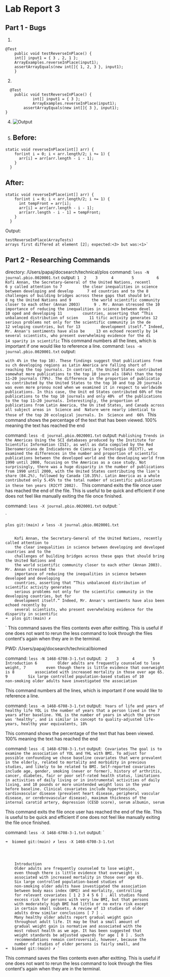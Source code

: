 # Lab Report 3

## Part 1 - Bugs

1) 
```
@Test 
	public void testReverseInPlace() {
    int[] input1 = { 3 , 2, 1 };
    ArrayExamples.reverseInPlace(input1);
    assertArrayEquals(new int[]{ 1, 2, 3 }, input1);
	}
```
2)
```
  @Test 
	public void testReverseInPlace() {
    		int[] input1 = { 3 };
    		ArrayExamples.reverseInPlace(input1);
  		assertArrayEquals(new int[]{ 3 }, input1);
}
```

4) ![Output](images/OutputLab3.png)
5) ## Before:
```
static void reverseInPlace(int[] arr) {
    for(int i = 0; i < arr.length/2; i += 1) {
      arr[i] = arr[arr.length - i - 1];
    }
  }
```
## After: 
```
static void reverseInPlace(int[] arr) {
    for(int i = 0; i < arr.length/2; i += 1) {
      int tempFront = arr[i];
      arr[i] = arr[arr.length - i - 1];
      arr[arr.length - i - 1] = tempFront;
    }
  }
```

Output: 
```
testReverseInPlace(ArrayTests)
arrays first differed at element [2]; expected:<3> but was:<1>`
```

## Part 2 - Researching Commands
directory: /Users/papaj/docsearch/technical/plos
command: `less -N journal.pbio.0020001.txt`
output: `
      1 
      2   
      3     
      4       
      5         
      6         Kofi Annan, the Secretary-General of the United Nations, recentl      6 y called attention to
      7         the clear inequalities in science between developing and develop      7 ed countries and to the
      8         challenges of building bridges across these gaps that should bri      8 ng the United Nations and
      9         the world scientific community closer to each other (Annan 2003)      9 . Mr. Annan stressed the
     10         importance of reducing the inequalities in science between devel     10 oped and developing
     11         countries, asserting that “This unbalanced distribution of scien     11 tific activity generates
     12         serious problems not only for the scientific community in the de     12 veloping countries, but for
     13         development itself.” Indeed, Mr. Annan's sentiments have also be     13 en echoed recently by
     14         several scientists, who present overwhelming evidence for the di     14 sparity in scientific
`
This command numbers all the lines, which is important if one would like to reference a line. 
command: `less -m journal.pbio.0020001.txt`
output:

`with 4% in the top 10). These findings suggest that publications from su
ch developing
        regions as Latin America are falling short of reaching the top journals.
 In contrast, the
        United States contributed somewhat more publications to the top 10 journ
als (84%) than the
        top 11–20 journals (79%). The difference in the proportion of publicatio
ns contributed by
        the United States to the top 10 and top 20 journals was even more pronou
nced when we
        examined it in respect to worldwide publications. In this case, the Unit
ed States
        contributed 60% of the publications to the top 10 journals and only 40% 
of the publications
        to the top 11–20 journals.
        Interestingly, the proportion of publications from Latin America, the Un
ited States, and
        Canada across all subject areas in 
        Science and 
        Nature were nearly identical to those of the top 20 ecological journals.
        In 
        Science and 
66%
`
This command shows the percentage of the text that has been viewed. 100% meaning the text has reached the end

command: `less -E journal.pbio.0020001.txt`
output: `Publishing Trends in the Americas
        Using the SCI databases produced by the Institute for Scientific Information (ISI), as
        well as data compiled by the Red Iberoamericana de Indicadores de Ciencia y Tecnología
        (RICYT), we examined the differences in the number and proportion of scientific
        publications between the developed world and the developing world from 1990 until 2000,
        focusing on the Americas as a case study. Not surprisingly, there was a huge disparity in
        the number of publications from 1990 until 2000, with the United States contributing the
        lion's share (84.2%), followed by Canada (10.35%). Latin America as a whole contributed
        only 5.45% to the total number of scientific publications in these ten years (RICYT
        2002).
`
This command exits the file once user has reached the end of the file. This is useful to be quick and efficient if one does not feel like manually exiting the file once finished. 

command: `less -X journal.pbio.0020001.txt`
output: `

`

  
    plos git:(main) ✗ less -X journal.pbio.0020001.txt
      
        
        Kofi Annan, the Secretary-General of the United Nations, recently called attention to
        the clear inequalities in science between developing and developed countries and to the
        challenges of building bridges across these gaps that should bring the United Nations and
        the world scientific community closer to each other (Annan 2003). Mr. Annan stressed the
        importance of reducing the inequalities in science between developed and developing
        countries, asserting that “This unbalanced distribution of scientific activity generates
        serious problems not only for the scientific community in the developing countries, but for
        development itself.” Indeed, Mr. Annan's sentiments have also been echoed recently by
        several scientists, who present overwhelming evidence for the disparity in scientific 	
	➜  plos git:(main) ✗ 
`
This command saves the files contents even after exitting. This is useful if one does not want to rerun the less command to look through the files content's again when they are in the terminal. 


PWD: /Users/papaj/docsearch/technical/biomed

command: `less -N 1468-6708-3-1.txt`
output: `
      2   
      3     
      4       
      5         Introduction
      6         Older adults are frequently counseled to lose weight,
      7         even though there is little evidence that overweight is
      8         associated with increased mortality in those over age 65.
      9         Six large controlled population-based studies of
     10         non-smoking older adults have investigated the association`

This command numbers all the lines, which is important if one would like to reference a line. 

command: `less -m 1468-6708-3-1.txt`
output: `
          Years of life and years of healthy life
          YOL is the number of years that a person lived in the
          7 years after baseline. YHL is the number of years in
          which the person was 'healthy', and is similar in concept
          to quality-adjusted life-years, healthy year equivalents,
18%`

This command shows the percentage of the text that has been viewed. 100% meaning the text has reached the end

command: `less -E 1468-6708-3-1.txt`
output: `
Covariates
          The goal is to examine the association of YOL and YHL
          with BMI. To adjust for possible confounding we chose
          baseline covariates that were prevalent in the elderly,
          related to mortality and morbidity in previous studies,
          and likely to be related to BMI. Self-reported covariates
          include age, gender, smoking (never or former), history
          of arthritis, cancer, diabetes, fair or poor self-rated
          health status, limitations in activities of daily living
          or in instrumental activities of daily living, and 10
          pounds or more unintended weight loss in the year before
          baseline. Clinical covariates include hypertension,
          cardiovascular disease (prevalent heart disease,
          peripheral vascular disease, or cerebrovascular disease),
          maximum thickness of the internal carotid artery,
          depression (CESD score), serum albumin, serum`

This command exits the file once user has reached the end of the file. This is useful to be quick and efficient if one does not feel like manually exiting the file once finished. 

command: `less -X 1468-6708-3-1.txt`
output: `	

	➜  biomed git:(main) ✗ less -X 1468-6708-3-1.txt

  
    
      
        Introduction
        Older adults are frequently counseled to lose weight,
        even though there is little evidence that overweight is
        associated with increased mortality in those over age 65.
        Six large controlled population-based studies of
        non-smoking older adults have investigated the association
        between body mass index (BMI) and mortality, controlling
        for relevant covariates [ 1 2 3 4 5 6 ] . All studies found
        excess risk for persons with very low BMI, but that persons
        with moderately high BMI had little or no extra risk except
        in certain small subsets. A review of 13 studies of older
        adults drew similar conclusions [ 7 ] .
        Many healthy older adults report gradual weight gain
        throughout adult life. It may be that a small amount of
        gradual weight gain is normative and associated with the
        most robust health as we age. It has been suggested that
        weight standards be adjusted upwards for age [ 8 ] . Such
        recommendations remain controversial, however, because the
        number of studies of older persons is fairly small, and
	➜  biomed git:(main) ✗ `
This command saves the files contents even after exitting. This is useful if one does not want to rerun the less command to look through the files content's again when they are in the terminal. 
